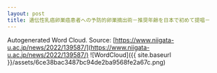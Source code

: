 ```yaml
---
layout: post
title: 遺伝性乳癌卵巣癌患者への予防的卵巣摘出術－推奨年齢を日本で初めて提唱－
---
```

Autogenerated Word Cloud.
Source\: [https://www.niigata-u.ac.jp/news/2022/139587/](https://www.niigata-u.ac.jp/news/2022/139587/)
![WordCloud]({{ site.baseurl }}/assets/6ce38bac3487bc94de2ba9568fe2a67c.png)
